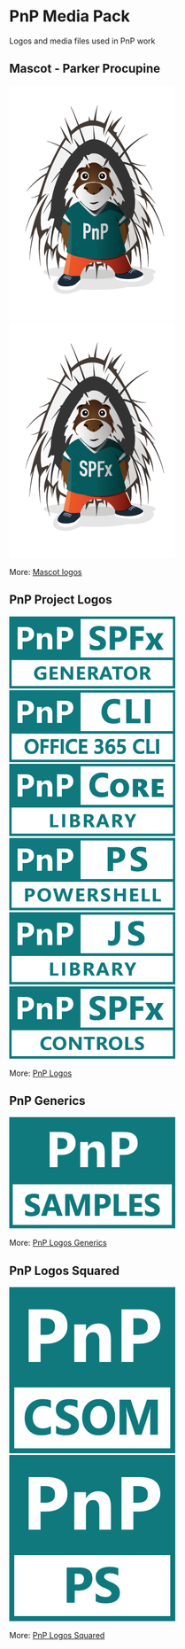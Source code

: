 # PnP Media Pack

Logos and media files used in PnP work

## Mascot - Parker Procupine

![Parker PnP](/parker/pnp/300w/parker.png)
![Parker SPFx](/parker/spfx/300w/parker-spfx.png)

More: [Mascot logos](/parker)

## PnP Project Logos

![generator-spfx](/pnp-logos/png/teal/300w/generator-spfx-teal-300.png)
![Office 365 CLI](/pnp-logos/png/teal/300w/office-365-cli-teal-300.png)
![PnP Core Library](/pnp-logos/png/teal/300w/pnp-core-library-teal-300.png)
![PnP Core Library](/pnp-logos/png/teal/300w/pnp-powershell-teal-300.png)
![PnPJS](/pnp-logos/png/teal/300w/pnpjs-library-teal-300.png)
![PnPJS](/pnp-logos/png/teal/300w/spfx-controls-teal-300.png)

More: [PnP Logos](/pnp-logos)

## PnP Generics

![PnP PowerShell](/pnp-logos-generics/png/teal/300w/pnp-samples-teal-300.png)

More: [PnP Logos Generics](/pnp-logos-generics)

## PnP Logos Squared

![PnP CSOM](/pnp-logos-squared/png/teal/300w/pnp-csom-teal-300.png)
![PnP PowerShell](/pnp-logos-squared/png/teal/300w/pnp-ps-teal-300.png)


More: [PnP Logos Squared](/pnp-logos-squared)


